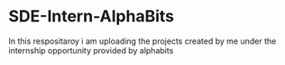 # SDE-Intern-AlphaBits
In this respositaroy i am uploading the projects created by me under the internship opportunity provided by alphabits
